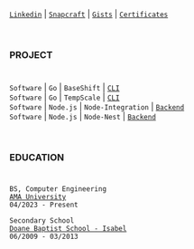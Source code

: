 [`Linkedin`](https://www.linkedin.com/in/kentlouisetonino) | [`Snapcraft`](https://snapcraft.io/publisher/kentlouisetonino) | [`Gists`](https://gist.github.com/kentlouisetonino) | [`Certificates`](https://github.com/kentlouisetonino/certificates)

<br />

### PROJECT
#
``Software`` | ``Go`` | ``BaseShift`` | [`CLI`](https://github.com/kentlouisetonino/baseshift) <br />
``Software`` | ``Go`` | ``TempScale`` | [`CLI`](https://github.com/kentlouisetonino/tempscale) <br />
``Software`` | ``Node.js`` | ``Node-Integration`` | [`Backend`](https://github.com/kentlouisetonino/node-backend) <br />
``Software`` | ``Node.js`` | ``Node-Nest`` | [`Backend`](https://github.com/kentlouisetonino/node-nest) <br />

<br />

### EDUCATION
#
``BS, Computer Engineering`` <br />
[`AMA University`](https://oed.com.ph/academic-programs/bachelors-degree/bachelor-of-science-in-computer-engineering/) <br />
``04/2023 - Present`` <br />

``Secondary School`` <br />
[`Doane Baptist School - Isabel`](https://drive.google.com/file/d/1-RjQ7ug_pgxH-k9-z3arDKfdoH6eFH7I/view?usp=sharing) <br />
``06/2009 - 03/2013``
